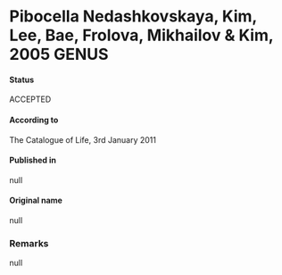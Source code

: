 # Pibocella Nedashkovskaya, Kim, Lee, Bae, Frolova, Mikhailov & Kim, 2005 GENUS

#### Status
ACCEPTED

#### According to
The Catalogue of Life, 3rd January 2011

#### Published in
null

#### Original name
null

### Remarks
null